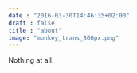 ```yaml
---
date : "2016-03-30T14:46:35+02:00"
draft : false
title : "about"
image: "monkey_trans_800px.png"
---
```


Nothing at all.